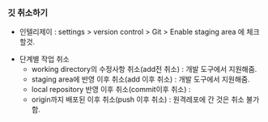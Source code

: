 ### 깃 취소하기
* 인텔리제이 : settings > version control > Git > Enable staging area 에 체크할것. 

- 단계별 작업 취소
    - working directory의 수정사항 취소(add전 취소) : 개발 도구에서 지원해줌.
    - staging area에 반영 이후 취소(add 이후 취소) : 개발 도구에서 지원해줌. 
    - local repository 반영 이후 취소(commit이후 취소) : 
    - origin까지 배포된 이후 취소(push 이후 취소) :  원격레포에 간 것은 취소 불가함.
